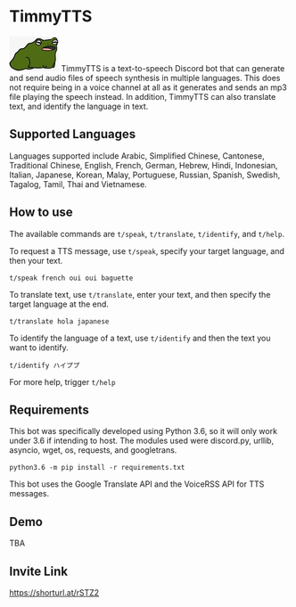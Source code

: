 # TimmyTTS
![toad](toad.png)
TimmyTTS is a text-to-speech Discord bot that can generate and send audio files of speech synthesis in multiple languages. This does not require being in a voice channel at all as it generates and sends an mp3 file playing the speech instead. In addition, TimmyTTS can also translate text, and identify the language in text. 

## Supported Languages
Languages supported include Arabic, Simplified Chinese, Cantonese, Traditional Chinese, English, French, German, Hebrew, Hindi, Indonesian, Italian, Japanese, Korean, Malay, Portuguese, Russian, Spanish, Swedish, Tagalog, Tamil, Thai and Vietnamese.

## How to use
The available commands are `t/speak`, `t/translate`, `t/identify`, and `t/help`. 

To request a TTS message, use `t/speak`, specify your target language, and then your text.
```
t/speak french oui oui baguette
```

To translate text, use `t/translate`, enter your text, and then specify the target language at the end.
```
t/translate hola japanese
```

To identify the language of a text, use `t/identify` and then the text you want to identify.
```
t/identify ハイププ
```

For more help, trigger `t/help`

## Requirements
This bot was specifically developed using Python 3.6, so it will only work under 3.6 if intending to host. The modules used were discord.py, urllib, asyncio, wget, os, requests, and googletrans. 

```
python3.6 -m pip install -r requirements.txt
```

This bot uses the Google Translate API and the VoiceRSS API for TTS messages. 

## Demo
TBA

## Invite Link
https://shorturl.at/rSTZ2

